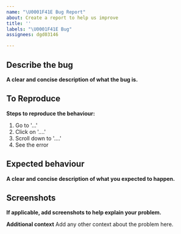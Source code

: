 ```yaml
---
name: "\U0001F41E Bug Report"
about: Create a report to help us improve
title: ''
labels: "\U0001F41E Bug"
assignees: dgd03146

---
```


## Describe the bug
**A clear and concise description of what the bug is.**

## To Reproduce
**Steps to reproduce the behaviour:**
1. Go to '...'
2. Click on '....'
3. Scroll down to '....'
4. See the error

## Expected behaviour
**A clear and concise description of what you expected to happen.**

## Screenshots
**If applicable, add screenshots to help explain your problem.**


**Additional context**
Add any other context about the problem here.
